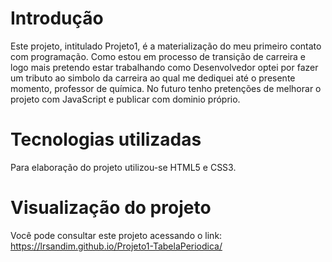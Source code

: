 # Introdução

Este projeto, intitulado Projeto1, é a materialização do meu primeiro contato com programação. Como estou em processo de transição de carreira e logo mais pretendo estar trabalhando como Desenvolvedor optei por fazer um tributo ao simbolo da carreira ao qual me dediquei até o presente momento, professor de química. No futuro tenho pretenções de melhorar o projeto com JavaScript e publicar com dominio próprio.

# Tecnologias utilizadas

Para elaboração do projeto utilizou-se HTML5 e CSS3.

# Visualização do projeto

Você pode consultar este projeto acessando o link: https://lrsandim.github.io/Projeto1-TabelaPeriodica/


